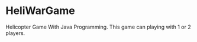HeliWarGame
===========

Helicopter Game With Java Programming. This game can playing with 1 or 2 players.